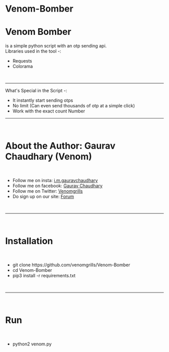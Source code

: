 # Venom-Bomber
<H1>Venom Bomber </h1> is a simple python script with an otp sending api.
<br>
Libraries used in the tool -:
<ul> 
  <li>Requests </li>
  <li>Colorama </li>
</ul>
<br>
<hr>
What's Special in the Script -:
<ul>
  <li> It instantly start sending otps </li>
  <li> No limit (Can even send thousands of otp at a simple click) </li>
  <li> Work with the exact count Number </li>
</ul>
<hr>
<br>
<h1> <b> About the Author: Gaurav Chaudhary (Venom) </b></h1>
<br>
<ul>
<li>Follow me on insta: <a href='https://instagram.com/i.m.gauravchaudhary'> i.m.gauravchaudhary </a><br></li>
<li>Follow me on facebook: <a href='https://facebook.com/venomgrills'> Gaurav Chaudhary </a><br></li>
<li>Follow me on Twitter: <a href='https://twitter.com/venomgrills'> Venomgrills </a><br></li>
  <li>Do sign up on our site: <a href='https://venomgrills.com'> Forum </a>
</ul>
<br>
<hr>
<br>
<h1> <b> Installation </h1> </b>
<br>
<ul>
  <li> git clone https://github.com/venomgrills/Venom-Bomber </li>
  <li> cd Venom-Bomber </li>
  <li> pip3 install -r requirements.txt </li>
  </ul>
  <br>
  <hr>
  <br>
<h1> <b> Run </h1> </b>
  <br>
  <ul>
  <li> python2 venom.py </li>
  </ul>
